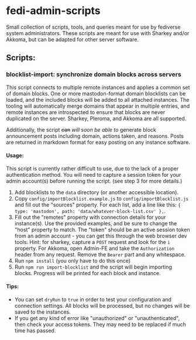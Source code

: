 # fedi-admin-scripts

Small collection of scripts, tools, and queries meant for use by fediverse system administrators.
These scripts are meant for use with Sharkey and/or Akkoma, but can be adapted for other server software.

## Scripts:

### blocklist-import: synchronize domain blocks across servers

This script connects to multiple remote instances and applies a common set of domain blocks.
One or more mastodon-format domain blocklists can be loaded, and the included blocks will be added to all attached instances. The tooling will automatically merge domains that appear in multiple entries, and remote instances are introspected to ensure that blocks are never duplicated on the server. Sharkey, Pleroma, and Akkoma are all supported.

Additionally, the script ~~can~~ *will soon be able to* generate block announcement posts including domain, actions taken, and reasons. Posts are returned in markdown format for easy posting on any instance software.

#### Usage:

This script is currently rather difficult to use, due to the lack of a proper authentication method. You will need to capture a session token for your admin account(s) before running the script. (see step 3 for more details.)

1. Add blocklists to the `data` directory (or another accessible location).
2. Copy `config/importBlocklist.example.js` to `config/importBlocklist.js` and fill out the "sources" property. For each list, add a line like this: `{ type: 'mastodon', path: 'data/whatever-block-list.csv' },`.
3. Fill out the "remotes" property with connection details for your instance(s). Use the provided examples, and be sure to change the "host" property to match. The "token" should be an active session token from an admin account - you can get this through the web browser dev tools. Hint: for sharkey, capture a `POST` request and look for the `i` property. For Akkoma, open Admin-FE and take the `Authorization` header from any request. Remove the `Bearer` part and any whitespace.
4. Run `npm install` (you only have to do this once)
5. Run `npm run import-blocklist` and the script will begin importing blocks. Progress will be printed for each block and instance.

#### Tips:

* You can set `dryRun` to `true` in order to test your configuration and connection settings. All blocks will be processed, but no changes will be saved to the instances.
* If you get any kind of error like "unauthorized" or "unauthenticated", then check your access tokens. They may need to be replaced if much time has passed.
